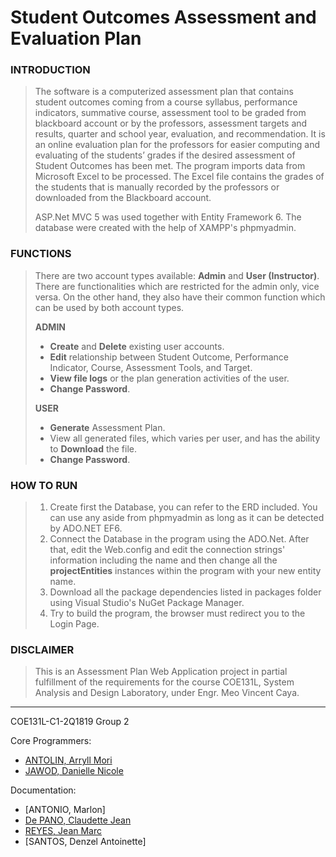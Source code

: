 # Student Outcomes Assessment and Evaluation Plan

### INTRODUCTION
>The software is a computerized assessment plan that contains student outcomes coming from a course syllabus, performance indicators, summative course, assessment tool to be graded from blackboard account or by the professors, assessment targets and results, quarter and school year, evaluation, and recommendation. It is an online evaluation plan for the professors for easier computing and evaluating of the students’ grades if the desired assessment of Student Outcomes has been met. The program imports data from Microsoft Excel to be processed. The Excel file contains the grades of the students that is manually recorded by the professors or downloaded from the Blackboard account.
>
>ASP.Net MVC 5 was used together with Entity Framework 6. The database were created with the help of XAMPP's phpmyadmin. 

### FUNCTIONS
>There are two account types available: **Admin** and **User (Instructor)**. There are functionalities which are restricted for the admin only, vice versa. On the other hand, they also have their common function which can be used by both account types.
> 
> **ADMIN**
> - **Create** and **Delete** existing user accounts. 
> - **Edit** relationship between Student Outcome, Performance Indicator, Course, Assessment Tools, and Target.
> - **View file logs** or the plan generation activities of the user.
> - **Change Password**.
> 
> **USER**
> - **Generate** Assessment Plan.
> - View all generated files, which varies per user, and has the ability to **Download** the file.
> - **Change Password**.

### HOW TO RUN
>  1. Create first the Database, you can refer to the ERD included. You can use any aside from phpmyadmin as long as it can be detected by ADO.NET EF6. 
>  2. Connect the Database in the program using the ADO.Net. After that, edit the Web.config and edit the connection strings' information including the name and then change all the **projectEntities** instances within the program with your new entity name.
>  3. Download all the package dependencies listed in packages folder using Visual Studio's NuGet Package Manager.
>  4. Try to build the program, the browser must redirect you to the Login Page.

### DISCLAIMER
> This is an Assessment Plan Web Application project in partial fulfillment of the requirements for the course COE131L, System Analysis and Design Laboratory, under Engr. Meo Vincent Caya. 
______
COE131L-C1-2Q1819 Group 2

Core Programmers: 
* [ANTOLIN, Arryll Mori](https://github.com/amnantolin)
* [JAWOD, Danielle Nicole](https://github.com/dnojawod)

Documentation:
* [ANTONIO, Marlon]
* [De PANO, Claudette Jean](https://github.com/clauddepano)
* [REYES, Jean Marc](https://github.com/jm18reyes)
* [SANTOS, Denzel Antoinette]
